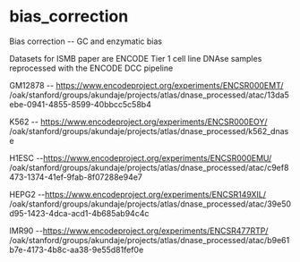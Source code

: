# bias_correction
Bias correction -- GC and enzymatic bias 

Datasets for ISMB paper are ENCODE Tier 1 cell line DNAse samples reprocessed with the ENCODE DCC pipeline 

GM12878 -- https://www.encodeproject.org/experiments/ENCSR000EMT/
/oak/stanford/groups/akundaje/projects/atlas/dnase_processed/atac/13da5ebe-0941-4855-8599-40bbcc5c58b4


K562 -- https://www.encodeproject.org/experiments/ENCSR000EOY/
/oak/stanford/groups/akundaje/projects/atlas/dnase_processed/k562_dnase


H1ESC --https://www.encodeproject.org/experiments/ENCSR000EMU/
/oak/stanford/groups/akundaje/projects/atlas/dnase_processed/atac/c9ef8473-1374-41ef-9fab-8f07288e94e7


HEPG2 --https://www.encodeproject.org/experiments/ENCSR149XIL/
/oak/stanford/groups/akundaje/projects/atlas/dnase_processed/atac/39e50d95-1423-4dca-acd1-4b685ab94c4c

IMR90 --https://www.encodeproject.org/experiments/ENCSR477RTP/
/oak/stanford/groups/akundaje/projects/atlas/dnase_processed/atac/b9e61b7e-4173-4b8c-aa38-9e55d81fef0e
